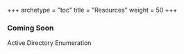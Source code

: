 +++
archetype = "toc"
title = "Resources"
weight = 50
+++

### Coming Soon

Active Directory Enumeration